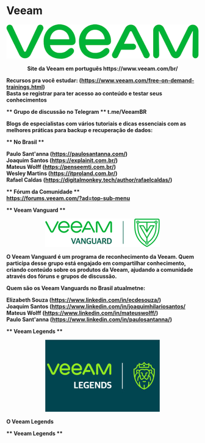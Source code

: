# Veeam


<p align="center">
   <img src="https://github.com/bethsouza/Veeam/blob/main/veeam.PNG">
</p>

<p align="center"><b>  Site da Veeam em português https://www.veeam.com/br/  </br>

Recursos pra você estudar: (https://www.veeam.com/free-on-demand-trainings.html) </br>
Basta se registrar para ter acesso ao conteúdo e testar seus conhecimentos</br>

<b> ** Grupo de discussão no Telegram ** t.me/VeeamBR </br>

Blogs de especialistas com vários tutoriais e dicas essenciais com as melhores práticas para backup e recuperação de dados:

<b> ** No Brasil ** </br>

Paulo Sant'anna (https://paulosantanna.com/) </br>
Joaquim Santos (https://explainit.com.br/) </br>
Mateus Wolff (https://penseemti.com.br/) </br>
Wesley Martins (https://itproland.com.br/) </br>
Rafael Caldas (https://digitalmonkey.tech/author/rafaelcaldas/) </br>

<b> ** Fórum da Comunidade ** </br>
https://forums.veeam.com/?ad=top-sub-menu

<b> ** Veeam Vanguard ** </br>

<p align="center">
   <img src="https://github.com/bethsouza/Veeam/blob/main/veeam-vanguard-logo.png">
</p>



O Veeam Vanguard é um programa de reconhecimento da Veeam. Quem participa desse grupo está engajado em compartilhar conhecimento, criando conteúdo sobre os produtos da Veeam, ajudando a comunidade através dos fóruns e grupos de discussão. </br>

Quem são os Veeam Vanguards no Brasil atualmetne:

Elizabeth Souza (https://www.linkedin.com/in/ecdesouza/) </br>
Joaquim Santos (https://www.linkedin.com/in/joaquimhilariosantos/ </br>
Mateus Wolff (https://www.linkedin.com/in/mateuswolff/) </br>
Paulo Sant'anna (https://www.linkedin.com/in/paulosantanna/) </br>

<b> ** Veeam Legends ** </br>

<p align="center">
   <img src="https://github.com/bethsouza/Veeam/blob/main/veeam_legends_badge-300x188.jpg">
</p>

O Veeam Legends 


<b> ** Veeam Legends ** </br>
